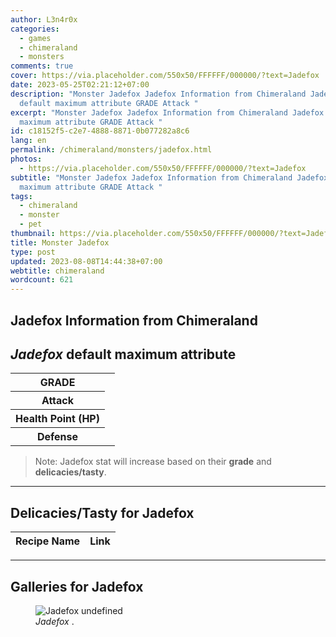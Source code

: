 ```yaml
---
author: L3n4r0x
categories:
  - games
  - chimeraland
  - monsters
comments: true
cover: https://via.placeholder.com/550x50/FFFFFF/000000/?text=Jadefox
date: 2023-05-25T02:21:12+07:00
description: "Monster Jadefox Jadefox Information from Chimeraland Jadefox
  default maximum attribute GRADE Attack "
excerpt: "Monster Jadefox Jadefox Information from Chimeraland Jadefox default
  maximum attribute GRADE Attack "
id: c18152f5-c2e7-4888-8871-0b077282a8c6
lang: en
permalink: /chimeraland/monsters/jadefox.html
photos:
  - https://via.placeholder.com/550x50/FFFFFF/000000/?text=Jadefox
subtitle: "Monster Jadefox Jadefox Information from Chimeraland Jadefox default
  maximum attribute GRADE Attack "
tags:
  - chimeraland
  - monster
  - pet
thumbnail: https://via.placeholder.com/550x50/FFFFFF/000000/?text=Jadefox
title: Monster Jadefox
type: post
updated: 2023-08-08T14:44:38+07:00
webtitle: chimeraland
wordcount: 621
---
```


<link
  rel="stylesheet"
  href="https://rawcdn.githack.com/dimaslanjaka/Web-Manajemen/870a349/css/bootstrap-5-3-0-alpha3-wrapper.css"
/>
<section id="bootstrap-wrapper">
  <div data-bs-theme="dark">
    <h2>Jadefox Information from Chimeraland</h2>
    <h2 id="attribute"><i>Jadefox</i> default maximum attribute</h2>
    <div class="row">
      <div class="col mb-2">
        <div class="card">
          <div class="card-body">
            <table>
              <tr>
                <th>GRADE</th>
                <td><br /></td>
              </tr>
              <tr>
                <th>Attack</th>
                <td></td>
              </tr>
              <tr>
                <th>Health Point (HP)</th>
                <td></td>
              </tr>
              <tr>
                <th>Defense</th>
                <td></td>
              </tr>
            </table>
          </div>
        </div>
      </div>
    </div>
    <blockquote class="bd-callout bd-callout-warning">
      Note: Jadefox stat will increase based on their <b>grade</b> and
      <b>delicacies/tasty</b>.
    </blockquote>
    <hr />
    <h2 id="delicacies">Delicacies/Tasty for Jadefox</h2>
    <div class="card">
      <div class="card-body">
        <div class="table-responsive">
          <table class="table table-striped">
            <thead>
              <tr>
                <th>Recipe Name</th>
                <th>Link</th>
              </tr>
            </thead>
            <tbody></tbody>
          </table>
        </div>
      </div>
    </div>
    <hr />
    <div id="gallery">
      <h2>Galleries for Jadefox</h2>
      <div class="row">
        <div class="col-lg-6 col-12">
          <figure>
            <img
              src="https://www.webmanajemen.com/undefined"
              alt="Jadefox undefined"
            />
            <figcaption style="word-wrap: break-word">
              <i>Jadefox</i> .
            </figcaption>
          </figure>
        </div>
      </div>
    </div>
  </div>
</section>